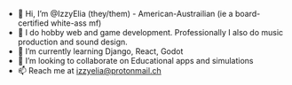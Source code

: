 - 👋 Hi, I’m @IzzyElia (they/them) - American-Austrailian (ie a board-certified white-ass mf)
- 👀 I do hobby web and game development. Professionally I also do music production and sound design.
- 🌱 I’m currently learning Django, React, Godot
- 💞️ I’m looking to collaborate on Educational apps and simulations
- 📫 Reach me at izzyelia@protonmail.ch

<!---
IzzyElia/IzzyElia is a ✨ special ✨ repository because its `README.md` (this file) appears on your GitHub profile.
You can click the Preview link to take a look at your changes.
--->
